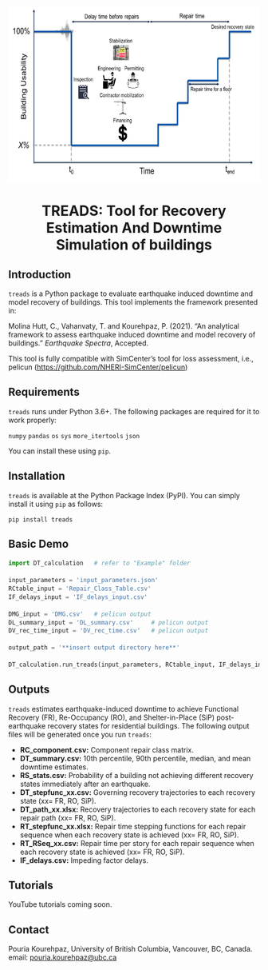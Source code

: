 <p align="center">
<img src="https://github.com/carlosmolinahutt/ESR-Lab-Repositories/blob/master/dt_framework.png" 
	height="350"/>
</p>

<h1 align = "center"> TREADS: Tool for Recovery Estimation And Downtime Simulation of buildings</h1>
	    
</p>

## Introduction

`treads` is a Python package to evaluate earthquake induced downtime and model recovery of buildings. This tool implements the framework presented in: 

Molina Hutt, C., Vahanvaty, T. and Kourehpaz, P. (2021). “An analytical framework to assess earthquake induced downtime and model recovery of buildings.” *Earthquake Spectra*, Accepted.

This tool is fully compatible with SimCenter’s tool for loss assessment, i.e., pelicun (https://github.com/NHERI-SimCenter/pelicun) 

## Requirements

`treads` runs under Python 3.6+. The following packages are required for it to work properly:

`numpy`  `pandas` `os` `sys` `more_itertools` `json` 

You can install these using `pip`.

## Installation

`treads` is available at the Python Package Index (PyPI). You can simply install it using `pip` as follows:

```
pip install treads
```
## Basic Demo
```python
import DT_calculation 	# refer to "Example" folder

input_parameters = 'input_parameters.json'
RCtable_input = 'Repair_Class_Table.csv'
IF_delays_input = 'IF_delays_input.csv'

DMG_input = 'DMG.csv' 	# pelicun output
DL_summary_input = 'DL_summary.csv' 	# pelicun output
DV_rec_time_input = 'DV_rec_time.csv' 	# pelicun output

output_path = '**insert output directory here**'

DT_calculation.run_treads(input_parameters, RCtable_input, IF_delays_input, DMG_input, DL_summary_input, DV_rec_time_input, output_path)
```
## Outputs

`treads` estimates earthquake-induced downtime to achieve Functional Recovery (FR), Re-Occupancy (RO), and Shelter-in-Place (SiP) post-earthquake recovery states for residential buildings. The following output files will be generated once you run `treads`: 

- **RC_component.csv:**  Component repair class matrix. 
- **DT_summary.csv:**  10th percentile, 90th percentile, median, and mean downtime estimates.
- **RS_stats.csv:**  Probability of a building not achieving different recovery states immediately after an earthquake. 
- **DT_stepfunc_xx.csv:**  Governing recovery trajectories to each recovery state (xx= FR, RO, SiP).
- **DT_path_xx.xlsx:**  Recovery trajectories to each recovery state for each repair path (xx= FR, RO, SiP).
- **RT_stepfunc_xx.xlsx:**  Repair time stepping functions for each repair sequence when each recovery state is achieved (xx= FR, RO, SiP).
- **RT_RSeq_xx.csv:**  Repair time per story for each repair sequence when each recovery state is achieved (xx= FR, RO, SiP).
- **IF_delays.csv:**  Impeding factor delays. 


## Tutorials
YouTube tutorials coming soon.

## Contact

Pouria Kourehpaz, University of British Columbia, Vancouver, BC, Canada. email: pouria.kourehpaz@ubc.ca
